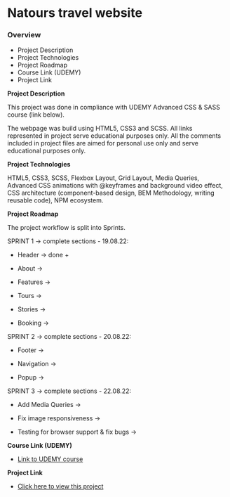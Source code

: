 # Natours travel website

### Overview

- Project Description
- Project Technologies
- Project Roadmap
- Course Link (UDEMY)
- Project Link

**Project Description**

This project was done in compliance with UDEMY Advanced CSS & SASS course (link below).

The webpage was build using HTML5, CSS3 and SCSS.
All links represented in project serve educational purposes only. All the comments included in project files are aimed for personal use only and serve educational purposes only.

**Project Technologies**

HTML5, CSS3, SCSS, Flexbox Layout, Grid Layout, Media Queries, Advanced CSS animations with @keyframes and background video effect, CSS architecture (component-based design, BEM Methodology, writing reusable code), NPM ecosystem.

**Project Roadmap**

The project workflow is split into Sprints.

SPRINT 1 -> complete sections - 19.08.22:

- Header -> done +

- About ->

- Features ->

- Tours ->

- Stories ->

- Booking ->

SPRINT 2 -> complete sections - 20.08.22:

- Footer ->

- Navigation ->

- Popup ->

SPRINT 3 -> complete sections - 22.08.22:

- Add Media Queries ->

- Fix image responsiveness ->

- Testing for browser support & fix bugs ->

**Course Link (UDEMY)**

- [Link to UDEMY course](https://www.udemy.com/course/advanced-css-and-sass/)

**Project Link**

- [Click here to view this project](https://mariakonstantinov.github.io/Natours_travel_website/)
